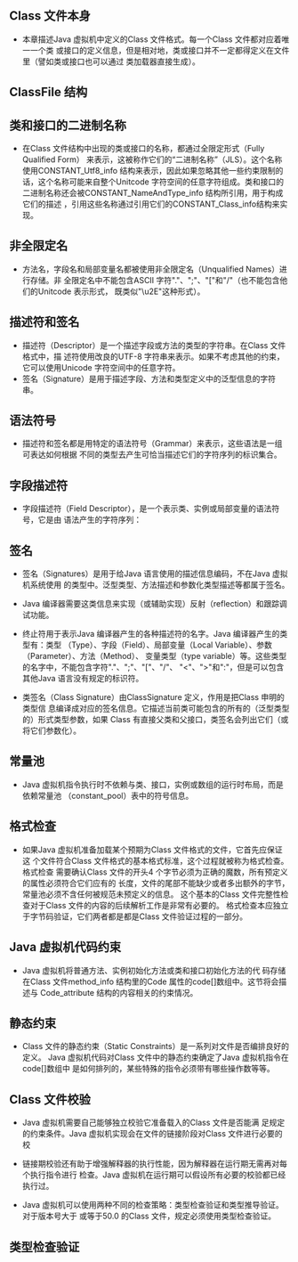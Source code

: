 ## Class 文件本身
* 本章描述Java 虚拟机中定义的Class 文件格式。每一个Class 文件都对应着唯一一个类
或接口的定义信息，但是相对地，类或接口并不一定都得定义在文件里（譬如类或接口也可以通过
类加载器直接生成）。

## ClassFile 结构
 
## 类和接口的二进制名称
* 在Class 文件结构中出现的类或接口的名称，都通过全限定形式（Fully Qualified Form）
来表示，这被称作它们的“二进制名称”（JLS）。这个名称使用CONSTANT_Utf8_info
结构来表示，因此如果忽略其他一些约束限制的话，这个名称可能来自整个Unitcode
字符空间的任意字符组成。类和接口的二进制名称还会被CONSTANT_NameAndType_info 结构所引用，用于构成它们的描述
，引用这些名称通过引用它们的CONSTANT_Class_info结构来实现。

## 非全限定名
* 方法名，字段名和局部变量名都被使用非全限定名（Unqualified Names）进行存储。非
全限定名中不能包含ASCII 字符"."、";"、"["和"/"（也不能包含他们的Unitcode 表示形式，
既类似"\u2E"这种形式）。

## 描述符和签名
* 描述符（Descriptor）是一个描述字段或方法的类型的字符串。在Class 文件格式中，描
述符使用改良的UTF-8 字符串来表示。如果不考虑其他的约束，它可以使用Unicode
字符空间中的任意字符。
* 签名（Signature）是用于描述字段、方法和类型定义中的泛型信息的字符串。

## 语法符号
* 描述符和签名都是用特定的语法符号（Grammar）来表示，这些语法是一组可表达如何根据
不同的类型去产生可恰当描述它们的字符序列的标识集合。

## 字段描述符
* 字段描述符（Field Descriptor），是一个表示类、实例或局部变量的语法符号，它是由
语法产生的字符序列：

## 签名
* 签名（Signatures）是用于给Java 语言使用的描述信息编码，不在Java 虚拟机系统使用
的类型中。泛型类型、方法描述和参数化类型描述等都属于签名。

* Java 编译器需要这类信息来实现（或辅助实现）反射（reflection）和跟踪调试功能。

* 终止符用于表示Java 编译器产生的各种描述符的名字。Java 编译器产生的类型有：类型
（Type）、字段（Field）、局部变量（Local Variable）、参数（Parameter）、方法（Method）、
变量类型（type variable）等。这些类型的名字中，不能包含字符"."、";"、"["、"/"、
"<"、">"和":"，但是可以包含其他Java 语言没有规定的标识符。

* 类签名（Class Signature）由ClassSignature 定义，作用是把Class 申明的类型信
息编译成对应的签名信息。它描述当前类可能包含的所有的（泛型类型的）形式类型参数，如果
Class 有直接父类和父接口，类签名会列出它们（或将它们参数化）。

## 常量池
* Java 虚拟机指令执行时不依赖与类、接口，实例或数组的运行时布局，而是依赖常量池
（constant_pool）表中的符号信息。

## 格式检查
* 如果Java 虚拟机准备加载某个预期为Class 文件格式的文件，它首先应保证这
个文件符合Class 文件格式的基本格式标准，这个过程就被称为格式检查。格式检查
需要确认Class 文件的开头4 个字节必须为正确的魔数，所有预定义的属性必须符合它们应有的
长度，文件的尾部不能缺少或者多出额外的字节，常量池必须不含任何被规范未预定义的信息。
这个基本的Class 文件完整性检查对于Class 文件的内容的后续解析工作是非常有必要的。
格式检查本应独立于字节码验证，它们两者都是都是Class 文件验证过程的一部分。

## Java 虚拟机代码约束
* Java 虚拟机将普通方法、实例初始化方法或类和接口初始化方法的代
码存储在Class 文件method_info 结构里的Code 属性的code[]数组中。这节将会描述与
Code_attribute 结构的内容相关的约束情况。

## 静态约束
* Class 文件的静态约束（Static Constraints）是一系列对文件是否编排良好的定义。
Java 虚拟机代码对Class 文件中的静态约束确定了Java 虚拟机指令在code[]数组中
是如何排列的，某些特殊的指令必须带有哪些操作数等等。

## Class 文件校验
* Java 虚拟机需要自己能够独立校验它准备载入的Class 文件是否能满
足规定的约束条件。Java 虚拟机实现会在文件的链接阶段对Class 文件进行必要的校

* 链接期校验还有助于增强解释器的执行性能，因为解释器在运行期无需再对每个执行指令进行
检查。Java 虚拟机在运行期可以假设所有必要的校验都已经执行过。

* Java 虚拟机可以使用两种不同的检查策略：类型检查验证和类型推导验证。对于版本号大于
或等于50.0 的Class 文件，规定必须使用类型检查验证。

## 类型检查验证


